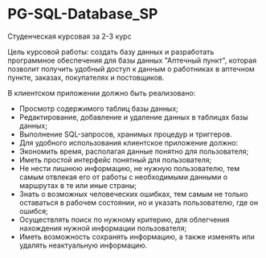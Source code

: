 # PG-SQL-Database_SP
 Студенческая курсовая за 2-3 курс

Цель курсовой работы: создать базу данных и разработать программное обеспечения для базы данных "Аптечный пункт", которая позволит получить удобный доступ к данным о работниках в аптечном пункте, заказах, покупателях и постовщиков.

В клиентском приложении должно быть реализовано:
* Просмотр содержимого таблиц базы данных;
* Редактирование, добавление и удаление данных в таблицах базы данных;
* Выполнение SQL-запросов, хранимых процедур и триггеров. 
* Для удобного использования клиентское приложение должно:
* Экономить время, располагая данные понятно для пользователя;
* Иметь простой интерфейс понятный для пользователя;
* Не нести лишнюю информацию, не нужную пользователю, тем самым отвлекая его от работы с необходимыми данными о маршрутах в те или иные страны;
* Знать о возможных человеческих ошибках, тем самым не только оставаться в рабочем состоянии, но и указать пользователю, где он ошибся;
* Осуществлять поиск по нужному критерию, для облегчения нахождения нужной информации пользователя;
* Иметь возможность сохранять информацию, а также изменять или удалять неактуальную информацию.
